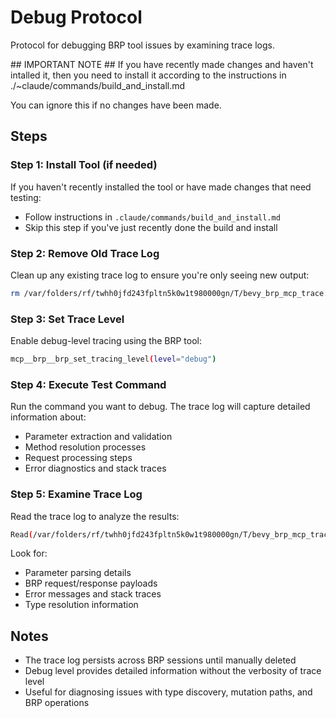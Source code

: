 # Debug Protocol

Protocol for debugging BRP tool issues by examining trace logs.

<InstallWarning>
## IMPORTANT NOTE ##
If you have recently made changes and haven't intalled it, then you need to install it according to the instructions in ./~claude/commands/build_and_install.md

You can ignore this if no changes have been made.
</InstallWarning>

## Steps

### Step 1: Install Tool (if needed)
If you haven't recently installed the tool or have made changes that need testing:
- Follow instructions in `.claude/commands/build_and_install.md`
- Skip this step if you've just recently done the build and install

### Step 2: Remove Old Trace Log
Clean up any existing trace log to ensure you're only seeing new output:
```bash
rm /var/folders/rf/twhh0jfd243fpltn5k0w1t980000gn/T/bevy_brp_mcp_trace.log
```

### Step 3: Set Trace Level
Enable debug-level tracing using the BRP tool:
```bash
mcp__brp__brp_set_tracing_level(level="debug")
```

### Step 4: Execute Test Command
Run the command you want to debug. The trace log will capture detailed information about:
- Parameter extraction and validation
- Method resolution processes
- Request processing steps
- Error diagnostics and stack traces

### Step 5: Examine Trace Log
Read the trace log to analyze the results:
```bash
Read(/var/folders/rf/twhh0jfd243fpltn5k0w1t980000gn/T/bevy_brp_mcp_trace.log)
```

Look for:
- Parameter parsing details
- BRP request/response payloads
- Error messages and stack traces
- Type resolution information

## Notes
- The trace log persists across BRP sessions until manually deleted
- Debug level provides detailed information without the verbosity of trace level
- Useful for diagnosing issues with type discovery, mutation paths, and BRP operations
